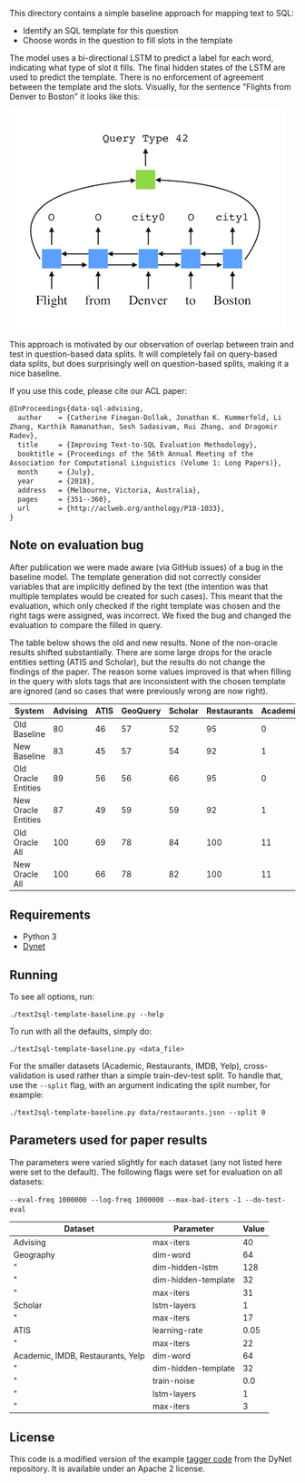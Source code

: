 This directory contains a simple baseline approach for mapping text to SQL:

- Identify an SQL template for this question
- Choose words in the question to fill slots in the template

The model uses a bi-directional LSTM to predict a label for each word, indicating what type of slot it fills.
The final hidden states of the LSTM are used to predict the template.
There is no enforcement of agreement between the template and the slots.
Visually, for the sentence "Flights from Denver to Boston" it looks like this:

![Image of model structure](./model.png)

This approach is motivated by our observation of overlap between train and test in question-based data splits.
It will completely fail on query-based data splits, but does surprisingly well on question-based splits, making it a nice baseline.

If you use this code, please cite our ACL paper:

```TeX
@InProceedings{data-sql-advising,
  author    = {Catherine Finegan-Dollak, Jonathan K. Kummerfeld, Li Zhang, Karthik Ramanathan, Sesh Sadasivam, Rui Zhang, and Dragomir Radev},
  title     = {Improving Text-to-SQL Evaluation Methodology},
  booktitle = {Proceedings of the 56th Annual Meeting of the Association for Computational Linguistics (Volume 1: Long Papers)},
  month     = {July},
  year      = {2018},
  address   = {Melbourne, Victoria, Australia},
  pages     = {351--360},
  url       = {http://aclweb.org/anthology/P18-1033},
}
```

## Note on evaluation bug

After publication we were made aware (via GitHub issues) of a bug in the baseline model.
The template generation did not correctly consider variables that are implicitly defined by the text (the intention was that multiple templates would be created for such cases).
This meant that the evaluation, which only checked if the right template was chosen and the right tags were assigned, was incorrect.
We fixed the bug and changed the evaluation to compare the filled in query.

The table below shows the old and new results.
None of the non-oracle results shifted substantially.
There are some large drops for the oracle entities setting (ATIS and Scholar), but the results do not change the findings of the paper.
The reason some values improved is that when filling in the query with slots tags that are inconsistent with the chosen template are ignored (and so cases that were previously wrong are now right).

System              | Advising  | ATIS | GeoQuery | Scholar | Restaurants | Academic | IMDB | Yelp
------------------- | --------- | ---- | -------- | ------- | ----------- | -------- | ---- | ----
Old Baseline        |        80 |   46 |       57 |      52 |          95 |        0 |    0 |    1
New Baseline        |        83 |   45 |       57 |      54 |          92 |        1 |    1 |    0
Old Oracle Entities |        89 |   56 |       56 |      66 |          95 |        0 |    7 |    8
New Oracle Entities |        87 |   49 |       59 |      59 |          92 |        1 |    2 |    3
Old Oracle All      |       100 |   69 |       78 |      84 |         100 |       11 |   47 |   25
New Oracle All      |       100 |   66 |       78 |      82 |         100 |       11 |   47 |   25

## Requirements

- Python 3
- [Dynet](dynet.readthedocs.io)

## Running

To see all options, run:

```
./text2sql-template-baseline.py --help
```

To run with all the defaults, simply do:

```
./text2sql-template-baseline.py <data_file>
```

For the smaller datasets (Academic, Restaurants, IMDB, Yelp), cross-validation is used rather than a simple train-dev-test split.
To handle that, use the `--split` flag, with an argument indicating the split number, for example:

```
./text2sql-template-baseline.py data/restaurants.json --split 0
```

## Parameters used for paper results

The parameters were varied slightly for each dataset (any not listed here were set to the default).
The following flags were set for evaluation on all datasets:

`--eval-freq 1000000 --log-freq 1000000 --max-bad-iters -1 --do-test-eval`

Dataset                           | Parameter            | Value
--------------------------------- | -------------------- | ----------
Advising                          | max-iters            | 40
Geography                         | dim-word             | 64
"                                 | dim-hidden-lstm      | 128
"                                 | dim-hidden-template  | 32
"                                 | max-iters            | 31
Scholar                           | lstm-layers          | 1
"                                 | max-iters            | 17
ATIS                              | learning-rate        | 0.05
"                                 | max-iters            | 22
Academic, IMDB, Restaurants, Yelp | dim-word             | 64
"                                 | dim-hidden-template  | 32
"                                 | train-noise          | 0.0
"                                 | lstm-layers          | 1
"                                 | max-iters            | 3

## License

This code is a modified version of the example [tagger code](https://github.com/clab/dynet/blob/master/examples/tagger/bilstmtagger.py) from the DyNet repository.
It is available under an Apache 2 license.

